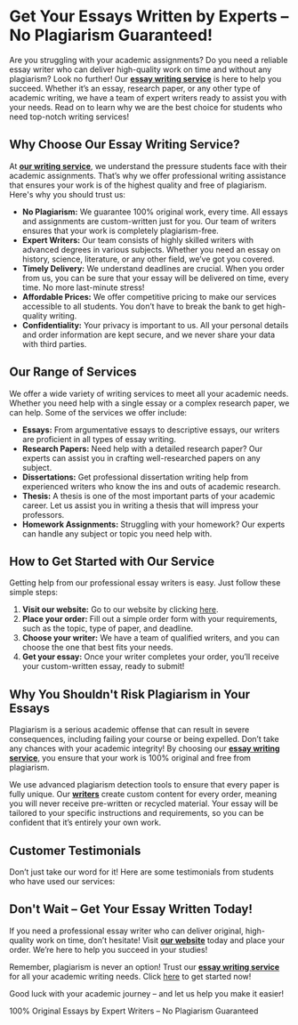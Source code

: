 <h1>Get Your Essays Written by Experts – No Plagiarism Guaranteed!</h1>

<p>Are you struggling with your academic assignments? Do you need a reliable essay writer who can deliver high-quality work on time and without any plagiarism? Look no further! Our <strong><a href="https://tinyurl.com/topessay?keyword=essay+writer+no+plagiarism">essay writing service</a></strong> is here to help you succeed. Whether it’s an essay, research paper, or any other type of academic writing, we have a team of expert writers ready to assist you with your needs. Read on to learn why we are the best choice for students who need top-notch writing services!</p>

<h2>Why Choose Our Essay Writing Service?</h2>

<p>At <strong><a href="https://tinyurl.com/topessay?keyword=essay+writer+no+plagiarism">our writing service</a></strong>, we understand the pressure students face with their academic assignments. That’s why we offer professional writing assistance that ensures your work is of the highest quality and free of plagiarism. Here's why you should trust us:</p>

<ul>
    <li><strong>No Plagiarism:</strong> We guarantee 100% original work, every time. All essays and assignments are custom-written just for you. Our team of writers ensures that your work is completely plagiarism-free.</li>
    <li><strong>Expert Writers:</strong> Our team consists of highly skilled writers with advanced degrees in various subjects. Whether you need an essay on history, science, literature, or any other field, we’ve got you covered.</li>
    <li><strong>Timely Delivery:</strong> We understand deadlines are crucial. When you order from us, you can be sure that your essay will be delivered on time, every time. No more last-minute stress!</li>
    <li><strong>Affordable Prices:</strong> We offer competitive pricing to make our services accessible to all students. You don’t have to break the bank to get high-quality writing.</li>
    <li><strong>Confidentiality:</strong> Your privacy is important to us. All your personal details and order information are kept secure, and we never share your data with third parties.</li>
</ul>

<h2>Our Range of Services</h2>

<p>We offer a wide variety of writing services to meet all your academic needs. Whether you need help with a single essay or a complex research paper, we can help. Some of the services we offer include:</p>

<ul>
    <li><strong>Essays:</strong> From argumentative essays to descriptive essays, our writers are proficient in all types of essay writing.</li>
    <li><strong>Research Papers:</strong> Need help with a detailed research paper? Our experts can assist you in crafting well-researched papers on any subject.</li>
    <li><strong>Dissertations:</strong> Get professional dissertation writing help from experienced writers who know the ins and outs of academic research.</li>
    <li><strong>Thesis:</strong> A thesis is one of the most important parts of your academic career. Let us assist you in writing a thesis that will impress your professors.</li>
    <li><strong>Homework Assignments:</strong> Struggling with your homework? Our experts can handle any subject or topic you need help with.</li>
</ul>

<h2>How to Get Started with Our Service</h2>

<p>Getting help from our professional essay writers is easy. Just follow these simple steps:</p>

<ol>
    <li><strong>Visit our website:</strong> Go to our website by clicking <a href="https://tinyurl.com/topessay?keyword=essay+writer+no+plagiarism">here</a>.</li>
    <li><strong>Place your order:</strong> Fill out a simple order form with your requirements, such as the topic, type of paper, and deadline.</li>
    <li><strong>Choose your writer:</strong> We have a team of qualified writers, and you can choose the one that best fits your needs.</li>
    <li><strong>Get your essay:</strong> Once your writer completes your order, you’ll receive your custom-written essay, ready to submit!</li>
</ol>

<h2>Why You Shouldn't Risk Plagiarism in Your Essays</h2>

<p>Plagiarism is a serious academic offense that can result in severe consequences, including failing your course or being expelled. Don’t take any chances with your academic integrity! By choosing our <strong><a href="https://tinyurl.com/topessay?keyword=essay+writer+no+plagiarism">essay writing service</a></strong>, you ensure that your work is 100% original and free from plagiarism.</p>

<p>We use advanced plagiarism detection tools to ensure that every paper is fully unique. Our <strong><a href="https://tinyurl.com/topessay?keyword=essay+writer+no+plagiarism">writers</a></strong> create custom content for every order, meaning you will never receive pre-written or recycled material. Your essay will be tailored to your specific instructions and requirements, so you can be confident that it’s entirely your own work.</p>

<h2>Customer Testimonials</h2>

<p>Don’t just take our word for it! Here are some testimonials from students who have used our services:</p>



<h2>Don't Wait – Get Your Essay Written Today!</h2>

<p>If you need a professional essay writer who can deliver original, high-quality work on time, don’t hesitate! Visit <strong><a href="https://tinyurl.com/topessay?keyword=essay+writer+no+plagiarism">our website</a></strong> today and place your order. We’re here to help you succeed in your studies!</p>

<p>Remember, plagiarism is never an option! Trust our <strong><a href="https://tinyurl.com/topessay?keyword=essay+writer+no+plagiarism">essay writing service</a></strong> for all your academic writing needs. Click <a href="https://tinyurl.com/topessay?keyword=essay+writer+no+plagiarism">here</a> to get started now!</p>

<p>Good luck with your academic journey – and let us help you make it easier!</p>
100% Original Essays by Expert Writers – No Plagiarism Guaranteed
